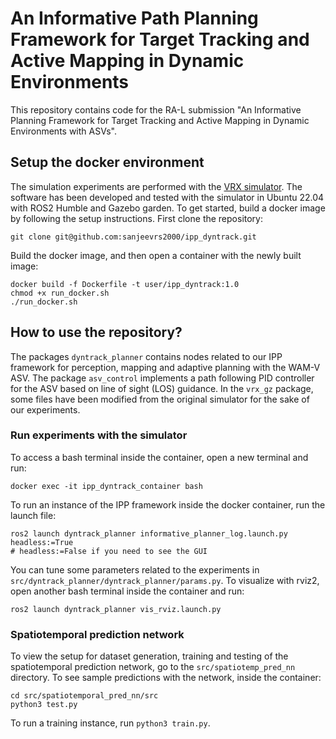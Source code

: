 # An Informative Path Planning Framework for Target Tracking and Active Mapping in Dynamic Environments

This repository contains code for the RA-L submission "An Informative Planning Framework for Target Tracking and
Active Mapping in Dynamic Environments with ASVs".

## Setup the docker environment

The simulation experiments are performed with the [VRX simulator](https://github.com/osrf/vrx). The software has been developed and tested with the simulator in Ubuntu 22.04 with ROS2 Humble and Gazebo garden. To get started, build a docker image by following the setup instructions. First clone the repository:
```
git clone git@github.com:sanjeevrs2000/ipp_dyntrack.git
```

Build the docker image, and then open a container with the newly built image:
```
docker build -f Dockerfile -t user/ipp_dyntrack:1.0
chmod +x run_docker.sh
./run_docker.sh
```

## How to use the repository?

The packages ```dyntrack_planner``` contains nodes related to our IPP framework for perception, mapping and adaptive planning with the WAM-V ASV. The package ```asv_control``` implements a path following PID controller for the ASV based on line of sight (LOS) guidance. In the ```vrx_gz``` package, some files have been modified from the original simulator for the sake of our experiments.

### Run experiments with the simulator

To access a bash terminal inside the container, open a new terminal and run: 
```
docker exec -it ipp_dyntrack_container bash
``` 

To run an instance of the IPP framework inside the docker container, run the launch file:
```
ros2 launch dyntrack_planner informative_planner_log.launch.py headless:=True 
# headless:=False if you need to see the GUI
```

You can tune some parameters related to the experiments in ```src/dyntrack_planner/dyntrack_planner/params.py```. To visualize with rviz2, open another bash terminal inside the container and run:
```
ros2 launch dyntrack_planner vis_rviz.launch.py
```

### Spatiotemporal prediction network

To view the setup for dataset generation, training and testing of the spatiotemporal prediction network, go to the ```src/spatiotemp_pred_nn``` directory. To see sample predictions with the network, inside the container:
```
cd src/spatiotemporal_pred_nn/src
python3 test.py
```
To run a training instance, run ```python3 train.py```.